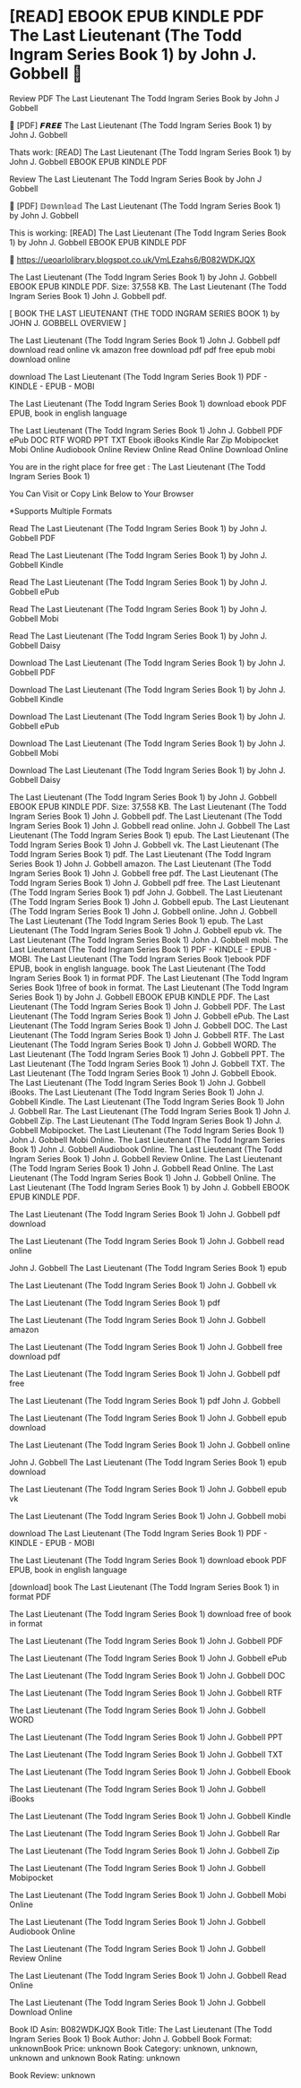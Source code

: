 # [READ] EBOOK EPUB KINDLE PDF The Last Lieutenant (The Todd Ingram Series Book 1) by  John J. Gobbell 📌
Review PDF The Last Lieutenant The Todd Ingram Series Book by John J Gobbell

📕 [PDF] 𝙁𝙍𝙀𝙀 The Last Lieutenant (The Todd Ingram Series Book 1) by John J. Gobbell

Thats work: [READ] The Last Lieutenant (The Todd Ingram Series Book 1) by John J. Gobbell EBOOK EPUB KINDLE PDF


Review The Last Lieutenant The Todd Ingram Series Book by John J Gobbell

📌 [PDF] 𝔻𝕠𝕨𝕟𝕝𝕠𝕒𝕕 The Last Lieutenant (The Todd Ingram Series Book 1) by John J. Gobbell

This is working: [READ] The Last Lieutenant (The Todd Ingram Series Book 1) by John J. Gobbell EBOOK EPUB KINDLE PDF



🌟 https://ueoarlolibrary.blogspot.co.uk/VmLEzahs6/B082WDKJQX



The Last Lieutenant (The Todd Ingram Series Book 1) by John J. Gobbell EBOOK EPUB KINDLE PDF. Size: 37,558 KB. The Last Lieutenant (The Todd Ingram Series Book 1) John J. Gobbell pdf.

[ BOOK THE LAST LIEUTENANT (THE TODD INGRAM SERIES BOOK 1) by JOHN J. GOBBELL OVERVIEW ]

The Last Lieutenant (The Todd Ingram Series Book 1) John J. Gobbell pdf download read online vk amazon free download pdf pdf free epub mobi download online

download The Last Lieutenant (The Todd Ingram Series Book 1) PDF - KINDLE - EPUB - MOBI

The Last Lieutenant (The Todd Ingram Series Book 1) download ebook PDF EPUB, book in english language

The Last Lieutenant (The Todd Ingram Series Book 1) John J. Gobbell PDF ePub DOC RTF WORD PPT TXT Ebook iBooks Kindle Rar Zip Mobipocket Mobi Online Audiobook Online Review Online Read Online Download Online

You are in the right place for free get : The Last Lieutenant (The Todd Ingram Series Book 1)

You Can Visit or Copy Link Below to Your Browser

*Supports Multiple Formats

Read The Last Lieutenant (The Todd Ingram Series Book 1) by John J. Gobbell PDF

Read The Last Lieutenant (The Todd Ingram Series Book 1) by John J. Gobbell Kindle

Read The Last Lieutenant (The Todd Ingram Series Book 1) by John J. Gobbell ePub

Read The Last Lieutenant (The Todd Ingram Series Book 1) by John J. Gobbell Mobi

Read The Last Lieutenant (The Todd Ingram Series Book 1) by John J. Gobbell Daisy

Download The Last Lieutenant (The Todd Ingram Series Book 1) by John J. Gobbell PDF

Download The Last Lieutenant (The Todd Ingram Series Book 1) by John J. Gobbell Kindle

Download The Last Lieutenant (The Todd Ingram Series Book 1) by John J. Gobbell ePub

Download The Last Lieutenant (The Todd Ingram Series Book 1) by John J. Gobbell Mobi

Download The Last Lieutenant (The Todd Ingram Series Book 1) by John J. Gobbell Daisy

The Last Lieutenant (The Todd Ingram Series Book 1) by John J. Gobbell EBOOK EPUB KINDLE PDF. Size: 37,558 KB. The Last Lieutenant (The Todd Ingram Series Book 1) John J. Gobbell pdf. The Last Lieutenant (The Todd Ingram Series Book 1) John J. Gobbell read online. John J. Gobbell The Last Lieutenant (The Todd Ingram Series Book 1) epub. The Last Lieutenant (The Todd Ingram Series Book 1) John J. Gobbell vk. The Last Lieutenant (The Todd Ingram Series Book 1) pdf. The Last Lieutenant (The Todd Ingram Series Book 1) John J. Gobbell amazon. The Last Lieutenant (The Todd Ingram Series Book 1) John J. Gobbell free pdf. The Last Lieutenant (The Todd Ingram Series Book 1) John J. Gobbell pdf free. The Last Lieutenant (The Todd Ingram Series Book 1) pdf John J. Gobbell. The Last Lieutenant (The Todd Ingram Series Book 1) John J. Gobbell epub. The Last Lieutenant (The Todd Ingram Series Book 1) John J. Gobbell online. John J. Gobbell The Last Lieutenant (The Todd Ingram Series Book 1) epub. The Last Lieutenant (The Todd Ingram Series Book 1) John J. Gobbell epub vk. The Last Lieutenant (The Todd Ingram Series Book 1) John J. Gobbell mobi. The Last Lieutenant (The Todd Ingram Series Book 1) PDF - KINDLE - EPUB - MOBI. The Last Lieutenant (The Todd Ingram Series Book 1)ebook PDF EPUB, book in english language. book The Last Lieutenant (The Todd Ingram Series Book 1) in format PDF. The Last Lieutenant (The Todd Ingram Series Book 1)free of book in format. The Last Lieutenant (The Todd Ingram Series Book 1) by John J. Gobbell EBOOK EPUB KINDLE PDF. The Last Lieutenant (The Todd Ingram Series Book 1) John J. Gobbell PDF. The Last Lieutenant (The Todd Ingram Series Book 1) John J. Gobbell ePub. The Last Lieutenant (The Todd Ingram Series Book 1) John J. Gobbell DOC. The Last Lieutenant (The Todd Ingram Series Book 1) John J. Gobbell RTF. The Last Lieutenant (The Todd Ingram Series Book 1) John J. Gobbell WORD. The Last Lieutenant (The Todd Ingram Series Book 1) John J. Gobbell PPT. The Last Lieutenant (The Todd Ingram Series Book 1) John J. Gobbell TXT. The Last Lieutenant (The Todd Ingram Series Book 1) John J. Gobbell Ebook. The Last Lieutenant (The Todd Ingram Series Book 1) John J. Gobbell iBooks. The Last Lieutenant (The Todd Ingram Series Book 1) John J. Gobbell Kindle. The Last Lieutenant (The Todd Ingram Series Book 1) John J. Gobbell Rar. The Last Lieutenant (The Todd Ingram Series Book 1) John J. Gobbell Zip. The Last Lieutenant (The Todd Ingram Series Book 1) John J. Gobbell Mobipocket. The Last Lieutenant (The Todd Ingram Series Book 1) John J. Gobbell Mobi Online. The Last Lieutenant (The Todd Ingram Series Book 1) John J. Gobbell Audiobook Online. The Last Lieutenant (The Todd Ingram Series Book 1) John J. Gobbell Review Online. The Last Lieutenant (The Todd Ingram Series Book 1) John J. Gobbell Read Online. The Last Lieutenant (The Todd Ingram Series Book 1) John J. Gobbell Online. The Last Lieutenant (The Todd Ingram Series Book 1) by John J. Gobbell EBOOK EPUB KINDLE PDF.

The Last Lieutenant (The Todd Ingram Series Book 1) John J. Gobbell pdf download

The Last Lieutenant (The Todd Ingram Series Book 1) John J. Gobbell read online

John J. Gobbell The Last Lieutenant (The Todd Ingram Series Book 1) epub

The Last Lieutenant (The Todd Ingram Series Book 1) John J. Gobbell vk

The Last Lieutenant (The Todd Ingram Series Book 1) pdf

The Last Lieutenant (The Todd Ingram Series Book 1) John J. Gobbell amazon

The Last Lieutenant (The Todd Ingram Series Book 1) John J. Gobbell free download pdf

The Last Lieutenant (The Todd Ingram Series Book 1) John J. Gobbell pdf free

The Last Lieutenant (The Todd Ingram Series Book 1) pdf John J. Gobbell

The Last Lieutenant (The Todd Ingram Series Book 1) John J. Gobbell epub download

The Last Lieutenant (The Todd Ingram Series Book 1) John J. Gobbell online

John J. Gobbell The Last Lieutenant (The Todd Ingram Series Book 1) epub download

The Last Lieutenant (The Todd Ingram Series Book 1) John J. Gobbell epub vk

The Last Lieutenant (The Todd Ingram Series Book 1) John J. Gobbell mobi

download The Last Lieutenant (The Todd Ingram Series Book 1) PDF - KINDLE - EPUB - MOBI

The Last Lieutenant (The Todd Ingram Series Book 1) download ebook PDF EPUB, book in english language

[download] book The Last Lieutenant (The Todd Ingram Series Book 1) in format PDF

The Last Lieutenant (The Todd Ingram Series Book 1) download free of book in format

The Last Lieutenant (The Todd Ingram Series Book 1) John J. Gobbell PDF

The Last Lieutenant (The Todd Ingram Series Book 1) John J. Gobbell ePub

The Last Lieutenant (The Todd Ingram Series Book 1) John J. Gobbell DOC

The Last Lieutenant (The Todd Ingram Series Book 1) John J. Gobbell RTF

The Last Lieutenant (The Todd Ingram Series Book 1) John J. Gobbell WORD

The Last Lieutenant (The Todd Ingram Series Book 1) John J. Gobbell PPT

The Last Lieutenant (The Todd Ingram Series Book 1) John J. Gobbell TXT

The Last Lieutenant (The Todd Ingram Series Book 1) John J. Gobbell Ebook

The Last Lieutenant (The Todd Ingram Series Book 1) John J. Gobbell iBooks

The Last Lieutenant (The Todd Ingram Series Book 1) John J. Gobbell Kindle

The Last Lieutenant (The Todd Ingram Series Book 1) John J. Gobbell Rar

The Last Lieutenant (The Todd Ingram Series Book 1) John J. Gobbell Zip

The Last Lieutenant (The Todd Ingram Series Book 1) John J. Gobbell Mobipocket

The Last Lieutenant (The Todd Ingram Series Book 1) John J. Gobbell Mobi Online

The Last Lieutenant (The Todd Ingram Series Book 1) John J. Gobbell Audiobook Online

The Last Lieutenant (The Todd Ingram Series Book 1) John J. Gobbell Review Online

The Last Lieutenant (The Todd Ingram Series Book 1) John J. Gobbell Read Online

The Last Lieutenant (The Todd Ingram Series Book 1) John J. Gobbell Download Online

Book ID Asin: B082WDKJQX
Book Title: The Last Lieutenant (The Todd Ingram Series Book 1)
Book Author: John J. Gobbell
Book Format: unknownBook Price: unknown
Book Category: unknown, unknown, unknown and unknown
Book Rating: unknown

Book Review: unknown
